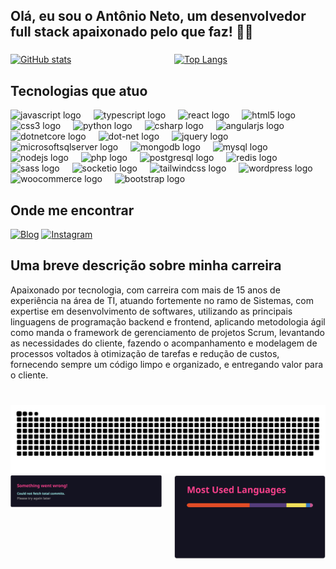 <h2 align="left">Olá, eu sou o Antônio Neto, um desenvolvedor full stack apaixonado pelo que faz! 🖐🏻</h2>

###

<div style="display: flex; justify-content: space-between;">
  <div style="flex: 1; margin-right: 10px;">
    <a href="https://github.com/anuraghazra/github-readme-stats">
      <img src="https://github-readme-stats.vercel.app/api?username=antoni0neto&count_private=true&show_icons=true&theme=radical&include_all_commits=true" alt="GitHub stats" />
    </a>
  </div>
  <div style="flex: 1; margin-left: 10px;">
    <a href="https://github.com/anuraghazra/github-readme-stats">
      <img src="https://github-readme-stats.vercel.app/api/top-langs/?username=antoni0neto&count_private=true&layout=compact&theme=radical" alt="Top Langs" />
    </a>
  </div>
</div>

###

## Tecnologias que atuo

<div align="left">
  <img src="https://cdn.jsdelivr.net/gh/devicons/devicon/icons/javascript/javascript-original.svg" height="30" alt="javascript logo" />
  <img width="12" />
  <img src="https://cdn.jsdelivr.net/gh/devicons/devicon/icons/typescript/typescript-original.svg" height="30" alt="typescript logo" />
  <img width="12" />
  <img src="https://cdn.jsdelivr.net/gh/devicons/devicon/icons/react/react-original.svg" height="30" alt="react logo" />
  <img width="12" />
  <img src="https://cdn.jsdelivr.net/gh/devicons/devicon/icons/html5/html5-original.svg" height="30" alt="html5 logo" />
  <img width="12" />
  <img src="https://cdn.jsdelivr.net/gh/devicons/devicon/icons/css3/css3-original.svg" height="30" alt="css3 logo" />
  <img width="12" />
  <img src="https://cdn.jsdelivr.net/gh/devicons/devicon/icons/python/python-original.svg" height="30" alt="python logo" />
  <img width="12" />
  <img src="https://cdn.jsdelivr.net/gh/devicons/devicon/icons/csharp/csharp-original.svg" height="30" alt="csharp logo" />
  <img width="12" />
  <img src="https://cdn.jsdelivr.net/gh/devicons/devicon/icons/angularjs/angularjs-original.svg" height="30" alt="angularjs logo" />
  <img width="12" />
  <img src="https://cdn.jsdelivr.net/gh/devicons/devicon/icons/dotnetcore/dotnetcore-original.svg" height="30" alt="dotnetcore logo" />
  <img width="12" />
  <img src="https://cdn.jsdelivr.net/gh/devicons/devicon/icons/dot-net/dot-net-original.svg" height="30" alt="dot-net logo" />
  <img width="12" />
  <img src="https://cdn.jsdelivr.net/gh/devicons/devicon/icons/jquery/jquery-original.svg" height="30" alt="jquery logo" />
  <img width="12" />
  <img src="https://cdn.jsdelivr.net/gh/devicons/devicon/icons/microsoftsqlserver/microsoftsqlserver-plain.svg" height="30" alt="microsoftsqlserver logo" />
  <img width="12" />
  <img src="https://cdn.jsdelivr.net/gh/devicons/devicon/icons/mongodb/mongodb-original.svg" height="30" alt="mongodb logo" />
  <img width="12" />
  <img src="https://cdn.jsdelivr.net/gh/devicons/devicon/icons/mysql/mysql-original.svg" height="30" alt="mysql logo" />
  <img width="12" />
  <img src="https://cdn.jsdelivr.net/gh/devicons/devicon/icons/nodejs/nodejs-original.svg" height="30" alt="nodejs logo" />
  <img width="12" />
  <img src="https://cdn.jsdelivr.net/gh/devicons/devicon/icons/php/php-original.svg" height="30" alt="php logo" />
  <img width="12" />
  <img src="https://cdn.jsdelivr.net/gh/devicons/devicon/icons/postgresql/postgresql-original.svg" height="30" alt="postgresql logo" />
  <img width="12" />
  <img src="https://cdn.jsdelivr.net/gh/devicons/devicon/icons/redis/redis-original.svg" height="30" alt="redis logo" />
  <img width="12" />
  <img src="https://cdn.jsdelivr.net/gh/devicons/devicon/icons/sass/sass-original.svg" height="30" alt="sass logo" />
  <img width="12" />
  <img src="https://cdn.jsdelivr.net/gh/devicons/devicon/icons/socketio/socketio-original.svg" height="30" alt="socketio logo" />
  <img width="12" />
  <img src="https://cdn.jsdelivr.net/gh/devicons/devicon/icons/tailwindcss/tailwindcss-original-wordmark.svg" height="30" alt="tailwindcss logo" />
  <img width="12" />
  <img src="https://cdn.jsdelivr.net/gh/devicons/devicon/icons/wordpress/wordpress-original.svg" height="30" alt="wordpress logo" />
  <img width="12" />
  <img src="https://cdn.jsdelivr.net/gh/devicons/devicon/icons/woocommerce/woocommerce-original.svg" height="30" alt="woocommerce logo" />
  <img width="12" />
  <img src="https://cdn.jsdelivr.net/gh/devicons/devicon/icons/bootstrap/bootstrap-original.svg" height="30" alt="bootstrap logo" />
</div>

## Onde me encontrar

[![Blog](https://img.shields.io/website-up-down-green-red/http/monip.org.svg)](https://antonioneto.dev.br)
[![Instagram](https://img.shields.io/badge/Instagram-E4405F?style=for-the-badge&logo=instagram&logoColor=white)](https://www.instagram.com/antoni0neto)

## Uma breve descrição sobre minha carreira

Apaixonado por tecnologia, com carreira com mais de 15 anos de experiência na área de TI, atuando fortemente no ramo de Sistemas, com expertise em desenvolvimento de softwares, utilizando as principais linguagens de programação backend e frontend, aplicando metodologia ágil como manda o framework de gerenciamento de projetos Scrum, levantando as necessidades do cliente, fazendo o acompanhamento e modelagem de processos voltados à otimização de tarefas e redução de custos, fornecendo sempre um código limpo e organizado, e entregando valor para o cliente.

###

<br clear="both">

<img src="https://raw.githubusercontent.com/antoni0neto/antoni0neto/output/snake.svg" alt="Snake animation" />
<!--START_SECTION:stats-->
<div style="display: flex; justify-content: space-between;">
  <div style="flex: 1; margin-right: 10px;">
    <img src="stats_card.svg" alt="GitHub stats" />
  </div>
  <div style="flex: 1; margin-left: 10px;">
    <img src="langs_card.svg" alt="Top Langs" />
  </div>
</div>
<!--END_SECTION:stats-->
